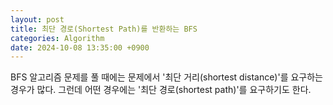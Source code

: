 ```yaml
---
layout: post
title: 최단 경로(Shortest Path)를 반환하는 BFS
categories: Algorithm
date: 2024-10-08 13:35:00 +0900
---
```

BFS 알고리즘 문제를 풀 때에는 문제에서 '최단 거리(shortest distance)'를 요구하는 경우가 많다. 그런데 어떤 경우에는 '최단 경로(shortest path)'를 요구하기도 한다.

